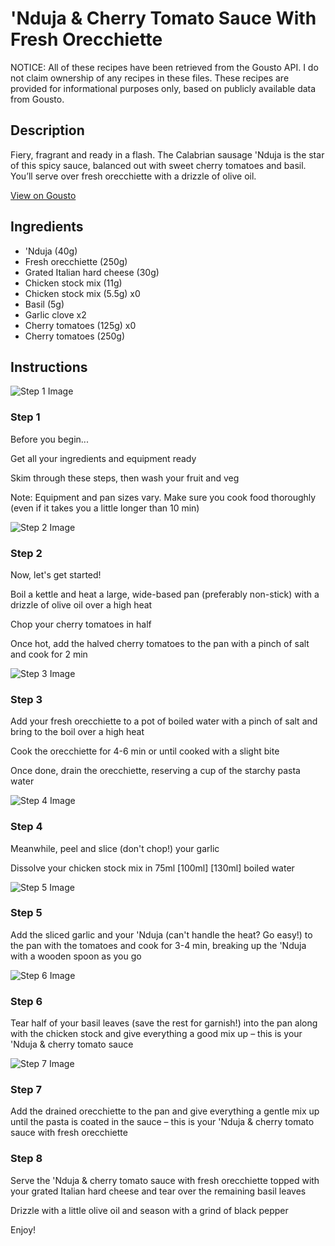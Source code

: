 # 'Nduja & Cherry Tomato Sauce With Fresh Orecchiette 

NOTICE: All of these recipes have been retrieved from the Gousto API. I do not claim ownership of any recipes in these files. These recipes are provided for informational purposes only, based on publicly available data from Gousto.

## Description

Fiery, fragrant and ready in a flash. The Calabrian sausage 'Nduja is the star of this spicy sauce, balanced out with sweet cherry tomatoes and basil. You’ll serve over fresh orecchiette with a drizzle of olive oil. 

[View on Gousto](https://www.gousto.co.uk/recipes/cookbook/nduja-cherry-tomato-sauce-with-fresh-orecchiette)

## Ingredients

-  'Nduja (40g)
- Fresh orecchiette (250g)
- Grated Italian hard cheese (30g)
- Chicken stock mix (11g)
- Chicken stock mix (5.5g) x0
- Basil (5g)
- Garlic clove x2
- Cherry tomatoes (125g) x0
- Cherry tomatoes (250g)

## Instructions

![Step 1 Image](https://production-media.gousto.co.uk/cms/recipe-step-image/Admin-10mm-Step-1-1732013641243-x200.jpg)

### Step 1

Before you begin...

Get all your ingredients and equipment ready

Skim through these steps, then wash your fruit and veg

Note: Equipment and pan sizes vary. Make sure you cook food thoroughly (even if it takes you a little longer than 10 min)

![Step 2 Image](https://production-media.gousto.co.uk/cms/recipe-step-image/step-2-1694182478254-x200.jpg)

### Step 2

Now, let's get started!

Boil a kettle and heat a large, wide-based pan (preferably non-stick) with a drizzle of olive oil over a high heat

Chop your cherry tomatoes in half

Once hot, add the halved cherry tomatoes to the pan with a pinch of salt and cook for 2 min

![Step 3 Image](https://production-media.gousto.co.uk/cms/recipe-step-image/step-3-1694182484163-x200.jpg)

### Step 3

Add your fresh orecchiette to a pot of boiled water with a pinch of salt and bring to the boil over a high heat

Cook the orecchiette for 4-6 min or until cooked with a slight bite

Once done, drain the orecchiette, reserving a cup of the starchy pasta water

![Step 4 Image](https://production-media.gousto.co.uk/cms/recipe-step-image/step-4-1694182490044-x200.jpg)

### Step 4

Meanwhile, peel and slice (don't chop!) your garlic

Dissolve your chicken stock mix in 75ml <span class="text-purple">[100ml]</span> <span class="text-danger">[130ml</span>] boiled water

![Step 5 Image](https://production-media.gousto.co.uk/cms/recipe-step-image/step-5-1694182498470-x200.jpg)

### Step 5

Add the sliced garlic and your 'Nduja (can't handle the heat? Go easy!) to the pan with the tomatoes and cook for 3-4 min, breaking up the 'Nduja with a wooden spoon as you go

![Step 6 Image](https://production-media.gousto.co.uk/cms/recipe-step-image/step-6-1694182512961-x200.jpg)

### Step 6

Tear half of your basil leaves (save the rest for garnish!) into the pan along with the chicken stock and give everything a good mix up – this is your 'Nduja & cherry tomato sauce

![Step 7 Image](https://production-media.gousto.co.uk/cms/recipe-step-image/step-7-1694182527296-x200.jpg)

### Step 7

Add the drained orecchiette to the pan and give everything a gentle mix up until the pasta is coated in the sauce – this is your 'Nduja & cherry tomato sauce with fresh orecchiette

### Step 8

Serve the 'Nduja & cherry tomato sauce with fresh orecchiette topped with your grated Italian hard cheese and tear over the remaining basil leaves

Drizzle with a little olive oil and season with a grind of black pepper

Enjoy!


